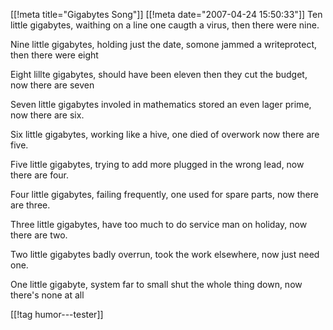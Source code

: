 [[!meta  title="Gigabytes Song"]]
[[!meta  date="2007-04-24 15:50:33"]]
Ten little gigabytes, waithing on a line
one caugth a virus, then there were nine.

Nine little gigabytes, holding just the date,
somone jammed a writeprotect, then there were eight

Eight lillte gigabytes, should have been eleven
then they cut the budget, now there are seven

Seven little gigabytes involed in mathematics
stored an even lager prime, now there are six.

Six little gigabytes, working like a hive,
one died of overwork now there are five.

Five little gigabytes, trying to add more
plugged in the wrong lead, now there are four.

Four little gigabytes, failing frequently,
one used for spare parts, now there are three.

Three little gigabytes, have too much to do
service man on holiday, now there are two.

Two little gigabytes badly overrun,
took the work elsewhere, now just need one.

One little gigabyte, system far to small
shut the whole thing down, now there's none at all

[[!tag  humor---tester]]